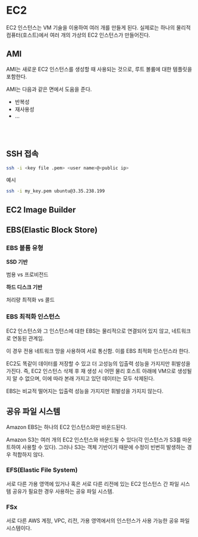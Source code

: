 # EC2
<p>EC2 인스턴스는 VM 기술을 이용하여 여러 개를 만들게 된다. 실제로는 하나의 물리적 컴퓨터(호스트)에서 여러 개의 가상의 EC2 인스턴스가 만들어진다.</p>

## AMI
<p>AMI는 새로운 EC2 인스턴스를 생성할 때 사용되는 것으로, 루트 볼륨에 대한 템플릿을 포함한다.</p>
<p>AMI는 다음과 같은 면에서 도움을 준다.</p>
<p>

- 반복성
- 재사용성
- ...
</p>

<br><br>

## SSH 접속
<p>

```bash
ssh -i <key file .pem> <user name>@<public ip>
```
</p>
<p>

예시
```bash
ssh -i my_key.pem ubuntu@3.35.238.199
```
</p>

## EC2 Image Builder

## EBS(Elastic Block Store)
### EBS 볼륨 유형
<p>

**SSD 기반**
</p>
<p>범용 vs 프로비전드</p>

<p>

**하드 디스크 기반**
</p>
<p>처리량 최적화 vs 콜드</p>

### EBS 최적화 인스턴스
<p>EC2 인스턴스와 그 인스턴스에 대한 EBS는 물리적으로 연결되어 있지 않고, 네트워크로 연동된 관계임.</p>
<p>이 경우 전용 네트워크 망을 사용하여 서로 통신함. 이를 EBS 최적화 인스턴스라 한다.</p>
<p>EC2도 똑같이 데이터를 저장할 수 있고 더 고성능의 입출력 성능을 가지지만 휘발성을 가진다. 즉, EC2 인스턴스 삭제 후 재 생성 시 어떤 물리 호스트 아래에 VM으로 생성될지 알 수 없으며, 이에 따라 본래 가지고 있던 데이터는 모두 삭제된다.</p>
<p>EBS는 비교적 떨어지는 입출력 성능을 가지지만 휘발성을 가지지 않는다.</p>

## 공유 파일 시스템
<p>Amazon EBS는 하나의 EC2 인스턴스와만 바운드된다.</p>
<p>Amazon S3는 여러 개의 EC2 인스턴스와 바운드될 수 있다(각 인스턴스가 S3를 마운트하여 사용할 수 있다). 그러나 S3는 객체 기반이기 때문에 수정이 빈번히 발생하는 경우 적합하지 않다.</p>

### EFS(Elastic File System)
<p>서로 다른 가용 영역에 있거나 혹은 서로 다른 리전에 있는 EC2 인스턴스 간 파일 시스템 공유가 필요한 경우 사용하는 공유 파일 시스템.</p>

### FSx
<p>서로 다른 AWS 계정, VPC, 리전, 가용 영역에서의 인스턴스가 사용 가능한 공유 파일 시스템이다.</p>

